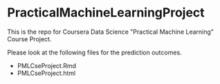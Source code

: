 # PracticalMachineLearningProject
This is the repo for Coursera Data Science "Practical Machine Learning" Course Project.

Please look at the following files for the prediction outcomes.
- PMLCseProject.Rmd
- PMLCseProject.html 

